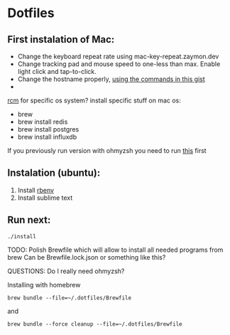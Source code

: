 Dotfiles
=================

First instalation of Mac:
-------

* Change the keyboard repeat rate using mac-key-repeat.zaymon.dev
* Change tracking pad and mouse speed to one-less than max. Enable light click and tap-to-click.
* Change the hostname properly, [using the commands in this gist](gist.github.com/a1ip/68db7b4e137d958da58e587a3a44dab8)
*
[rcm](https://github.com/thoughtbot/rcm) for specific os system?
install specific stuff on mac os:
* brew
* brew install redis
* brew install postgres
* brew install influxdb

If you previously run version with ohmyzsh you need to run [this](https://github.com/ohmyzsh/ohmyzsh#uninstalling-oh-my-zsh) first

Instalation (ubuntu):
-------

1. Install [rbenv](https://github.com/rbenv/rbenv)
2. Install sublime text

Run next:
-------
`./install`

TODO:
Polish Brewfile which will allow to install all needed programs from brew
Can be Brewfile.lock.json or something like this?

QUESTIONS:
Do I really need ohmyzsh?

Installing with homebrew

```
brew bundle --file=~/.dotfiles/Brewfile
```
and
```
brew bundle --force cleanup --file=~/.dotfiles/Brewfile
```
